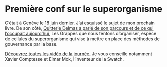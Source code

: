 # Première conf sur le superorganisme

C’était à Genève le 18 juin dernier. J’ai esquissé le sujet de mon prochain livre. De son côté, [Quitterie Delmas a parlé de son parcours et de ce qui l’occupait aujourd’hui](http://www.klewel.com/rezonance_18juin2009_gen.php?talkID=21), Les Grappes que nous tentons d’organiser, espèce de cellules du superorganisme qui vise à mettre en place des méthodes de gouvernance par la base.

[Découvrez toutes les vidéo de la journée.](http://www.klewel.com/rezonance_18juin2009_gen.php?talkID=6) Je vous conseille notamment Xavier Comptesse et Elmar Mok, l’inventeur de la Swatch.